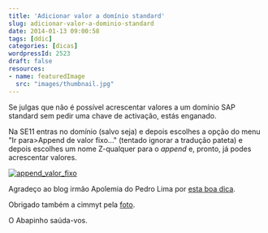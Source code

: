 ```yaml
---
title: 'Adicionar valor a domínio standard'
slug: adicionar-valor-a-dominio-standard
date: 2014-01-13 09:00:58
tags: [ddic]
categories: [dicas]
wordpressId: 2523
draft: false
resources:
- name: featuredImage
  src: "images/thumbnail.jpg"
---
```

Se julgas que não é possível acrescentar valores a um domínio SAP standard sem pedir uma chave de activação, estás enganado.

<!--more-->

Na SE11 entras no domínio (salvo seja) e depois escolhes a opção do menu "Ir para>Append de valor fixo..." (tentado ignorar a tradução pateta) e depois escolhes um nome Z-qualquer para o _append_ e, pronto, já podes acrescentar valores.

[![append_valor_fixo][1]][1]

Agradeço ao blog irmão Apolemia do Pedro Lima por [esta boa dica][2].

Obrigado também a cimmyt pela [foto][3].

O Abapinho saúda-vos.

   [1]: images/append_valor_fixo.jpg
   [2]: http://apolemia.blogspot.fr/2013/12/more-values-in-sap-domains.html
   [3]: http://www.flickr.com/photos/44760652@N05/7798732582
